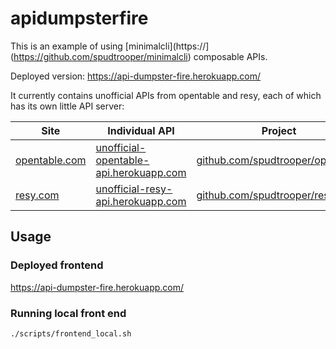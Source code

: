 # apidumpsterfire

This is an example of using [minimalcli](https://](https://github.com/spudtrooper/minimalcli) composable APIs. 

Deployed version: https://api-dumpster-fire.herokuapp.com/

It currently contains unofficial APIs from opentable and resy, each of which has its own little API server:

| Site                                  | Individual API                                                                            | Project                                                                      |
| ------------------------------------- | ----------------------------------------------------------------------------------------- | ---------------------------------------------------------------------------- |
| [opentable.com](http://opentable.com) | [unofficial-opentable-api.herokuapp.com](https://unofficial-opentable-api.herokuapp.com/) | [github.com/spudtrooper/opentable](https://github.com/spudtrooper/opentable) |
| [resy.com](http://opentable.com)      | [unofficial-resy-api.herokuapp.com](https://unofficial-resy-api.herokuapp.com/)           | [github.com/spudtrooper/resy](https://github.com/spudtrooper/resy)           |

## Usage

### Deployed frontend

https://api-dumpster-fire.herokuapp.com/

### Running local front end

```
./scripts/frontend_local.sh
```